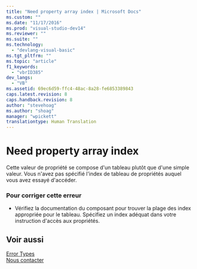 ```yaml
---
title: "Need property array index | Microsoft Docs"
ms.custom: ""
ms.date: "11/17/2016"
ms.prod: "visual-studio-dev14"
ms.reviewer: ""
ms.suite: ""
ms.technology: 
  - "devlang-visual-basic"
ms.tgt_pltfrm: ""
ms.topic: "article"
f1_keywords: 
  - "vbrID385"
dev_langs: 
  - "VB"
ms.assetid: 69ec6d59-ffc4-48ac-8a28-fe6853389843
caps.latest.revision: 8
caps.handback.revision: 8
author: "stevehoag"
ms.author: "shoag"
manager: "wpickett"
translationtype: Human Translation
---
```

# Need property array index
Cette valeur de propriété se compose d'un tableau plutôt que d'une simple valeur. Vous n'avez pas spécifié l'index de tableau de propriétés auquel vous avez essayé d'accéder.  
  
### Pour corriger cette erreur  
  
-   Vérifiez la documentation du composant pour trouver la plage des index appropriée pour le tableau. Spécifiez un index adéquat dans votre instruction d'accès aux propriétés.  
  
## Voir aussi  
 [Error Types](../../../visual-basic/programming-guide/language-features/error-types.md)   
 [Nous contacter](/visual-studio/ide/talk-to-us)